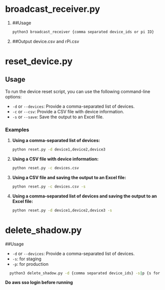 # broadcast_receiver.py
1. ##Usage
   ```sh
   python3 broadcast_receiver {comma separated device_ids or pi ID}
   ```
2. ##Output
   device.csv and rPi.csv

# reset_device.py
## Usage

To run the device reset script, you can use the following command-line options:

- `-d` or `--devices`: Provide a comma-separated list of devices.
- `-c` or `--csv`: Provide a CSV file with device information.
- `-s` or `--save`: Save the output to an Excel file.

### Examples

1. **Using a comma-separated list of devices:**

    ```sh
    python reset.py -d device1,device2,device3
    ```

2. **Using a CSV file with device information:**

    ```sh
    python reset.py -c devices.csv
    ```

3. **Using a CSV file and saving the output to an Excel file:**

    ```sh
    python reset.py -c devices.csv -s
    ```

4. **Using a comma-separated list of devices and saving the output to an Excel file:**

    ```sh
    python reset.py -d device1,device2,device3 -s
    ```

# delete_shadow.py
##Usage
- `-d` or `--devices`: Provide a comma-separated list of devices.
- `-s`: for staging
- `-p`: for production
```sh
  python3 delete_shadow.py -d {comma separated device_ids} -s|p {s for staging | p for production}
```
 **Do aws sso login before running**

